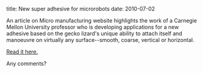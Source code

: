 title: New super adhesive for microrobots 
date: 2010-07-02 

An article on Micro manufacturing website highlights the work of a Carnegie Mellon University professor who is developing applications for a new adhesive based on the gecko lizard's unique ability to attach itself and manoeuvre on virtually any surface--smooth, coarse, vertical or horizontal.
<!--break-->
[Read it here.](http://www.micromanufacturing.com/showthread.php?p=702)  

Any comments?